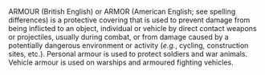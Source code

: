 ARMOUR (British English) or ARMOR (American English; see spelling differences) is a protective covering that is used to prevent damage from being inflicted to an object, individual or vehicle by direct contact weapons or projectiles, usually during combat, or from damage caused by a potentially dangerous environment or activity (_e.g._, cycling, construction sites, etc.). Personal armour is used to protect soldiers and war animals. Vehicle armour is used on warships and armoured fighting vehicles.
